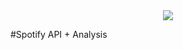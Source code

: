 <div align="center">
<img src= https://upload.wikimedia.org/wikipedia/commons/2/26/Spotify_logo_with_text.svg>
</div>

#Spotify API + Analysis
